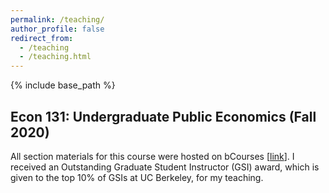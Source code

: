```yaml
---
permalink: /teaching/
author_profile: false
redirect_from:
  - /teaching
  - /teaching.html
---
```


{% include base_path %}

## Econ 131: Undergraduate Public Economics (Fall 2020)

All section materials for this course were hosted on bCourses [[link](https://bcourses.berkeley.edu/courses/1497565)]. I received an Outstanding Graduate Student Instructor (GSI) award, which is given to the top 10% of GSIs at UC Berkeley, for my teaching.


